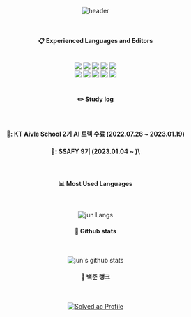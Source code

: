 <div align="center"> 

![header](https://capsule-render.vercel.app/api?type=waving&color=0:B3FFAA,100:FBFFF2&height=150&section=header&text=2017tae&fontColor=005C00&fontSize=70&animation=fadeIn&fontAlignY=55&desc=%20&descAlignY=62&descAlign=62)
  
 <br/>
  
####  :clipboard: Experienced Languages and Editors
  
 <br/>
<img src="https://img.shields.io/badge/python-3776AB?style=for-the-badge&logo=python&logoColor=white">  
<img src="https://img.shields.io/badge/JAVA-007396?style=for-the-badge&logo=Java&logoColor=white">
<img src="https://img.shields.io/badge/JavaScript-F7DF1E?style=for-the-badge&logo=JavaScript&logoColor=white">
<img src="https://img.shields.io/badge/HTML5-E34F26?style=for-the-badge&logo=HTML5&logoColor=white">
<img src="https://img.shields.io/badge/CSS3-1572B6?style=for-the-badge&logo=CSS3&logoColor=white"> <br>
<img src="https://img.shields.io/badge/Spring-6DB33F?style=for-the-badge&logo=Spring&logoColor=white">
<img src="https://img.shields.io/badge/MySQL-4479A1?style=for-the-badge&logo=MySQL&logoColor=white">
<img src="https://img.shields.io/badge/Eclipse-2C2255?style=for-the-badge&logo=Eclipse%20IDE&logoColor=white">
<img src="https://img.shields.io/badge/VSCode-007ACC?style=for-the-badge&logo=VisualStudioCode&logoColor=white">
<img src="https://img.shields.io/badge/jupyter-F37626?style=for-the-badge&logo=jupyter&logoColor=white">

   <br/>
   <br/>
 
#### :pencil2: Study log
 
  <br/>
  
  
  ####  🏅: KT Aivle School 2기 AI 트랙 수료 (2022.07.26 ~ 2023.01.19)
  ####  📝: SSAFY 9기 (2023.01.04 ~ )\
  
<br/>
  
  #### 📊 Most Used Languages
  <br/>
  
![jun Langs](https://github-readme-stats.vercel.app/api/top-langs/?username=2017tae&layout=compact&theme=tokyonight)
  </br>
  #### 🤵 Github stats
  </br>
  
![jun's github stats](https://github-readme-stats.vercel.app/api?username=2017tae&show_icons=true&theme=tokyonight)
<br/>
  
   
  ####  🏅 백준 랭크
<br/>

[![Solved.ac Profile](http://mazassumnida.wtf/api/generate_badge?boj=tjm123)](https://solved.ac/tjm123)
